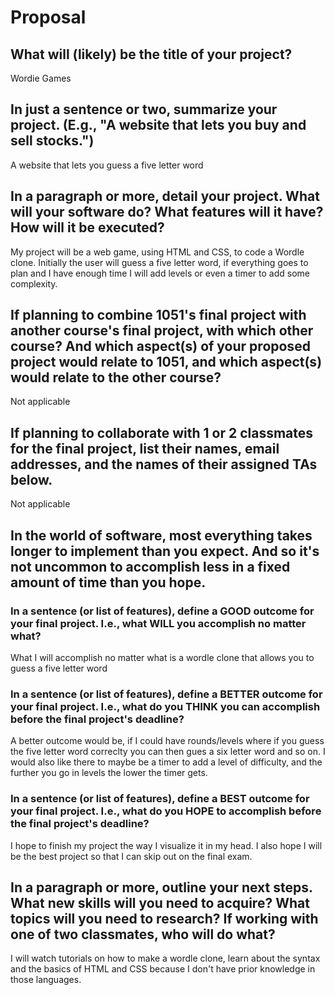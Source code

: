 # Proposal

## What will (likely) be the title of your project?

Wordie Games

## In just a sentence or two, summarize your project. (E.g., "A website that lets you buy and sell stocks.")

A website that lets you guess a five letter word

## In a paragraph or more, detail your project. What will your software do? What features will it have? How will it be executed?

My project will be a web game, using HTML and CSS, to code a Wordle clone. Initially the user will guess a five letter word, if everything goes to plan and I have enough time I will add levels or even a timer to add some complexity.

## If planning to combine 1051's final project with another course's final project, with which other course? And which aspect(s) of your proposed project would relate to 1051, and which aspect(s) would relate to the other course?

Not applicable

## If planning to collaborate with 1 or 2 classmates for the final project, list their names, email addresses, and the names of their assigned TAs below.

Not applicable

## In the world of software, most everything takes longer to implement than you expect. And so it's not uncommon to accomplish less in a fixed amount of time than you hope.

### In a sentence (or list of features), define a GOOD outcome for your final project. I.e., what WILL you accomplish no matter what?

What I will accomplish no matter what is a wordle clone that allows you to guess a five letter word

### In a sentence (or list of features), define a BETTER outcome for your final project. I.e., what do you THINK you can accomplish before the final project's deadline?

A better outcome would be, if I could have rounds/levels where if you guess the five letter word correclty you can then gues a six letter word and so on. I would also like there to maybe be a timer to add a level of difficulty, and the further you go in levels the lower the timer gets.

### In a sentence (or list of features), define a BEST outcome for your final project. I.e., what do you HOPE to accomplish before the final project's deadline?

I hope to finish my project the way I visualize it in my head. I also hope I will be the best project so that I can skip out on the final exam.

## In a paragraph or more, outline your next steps. What new skills will you need to acquire? What topics will you need to research? If working with one of two classmates, who will do what?

I will watch tutorials on how to make a wordle clone, learn about the syntax and the basics of HTML and CSS because I don't have prior knowledge in those languages.
